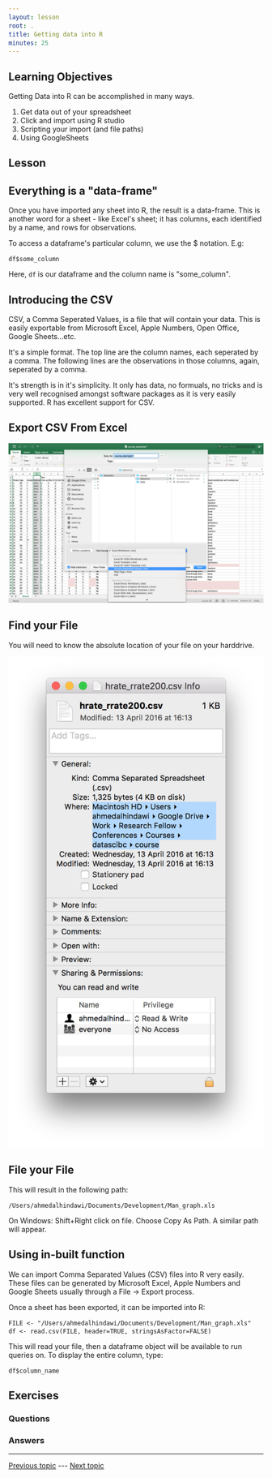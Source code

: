```yaml
---
layout: lesson
root: .
title: Getting data into R
minutes: 25
---
```


<!-- rename file with the lesson name replacing template -->

## Learning Objectives 

Getting Data into R can be accomplished in many ways.

1. Get data out of your spreadsheet
2. Click and import using R studio
3. Scripting your import (and file paths)
4. Using GoogleSheets

<!-- * Getting data into R - (v1) Ahmed (v2) Ed
    - live coding importing the data
    - [ ] let's add googlesheets to this but not the reproducible angle yet
    - simple summary functoions in R for looking at your data
        + ls()
        + summary()
        + mean()
        + nrows()
        + ncols()
        + names()
 -->
## Lesson 

## Everything is a "data-frame"

Once you have imported any sheet into R, the result is a data-frame. This is another word for a sheet - like Excel's sheet; it has columns, each identified by a name, and rows for observations.

To access a dataframe's particular column, we use the $ notation. E.g:

```{r}
df$some_column
```

Here, `df` is our dataframe and the column name is "some_column".

## Introducing the CSV

CSV, a Comma Seperated Values, is a file that will contain your data. This is easily exportable from Microsoft Excel, Apple Numbers, Open Office, Google Sheets...etc.

It's a simple format. The top line are the column names, each seperated by a comma. The following lines are the observations in those columns, again, seperated by a comma.

It's strength is in it's simplicity. It only has data, no formuals, no tricks and is very well recognised amongst software packages as it is very easily supported. R has excellent support for CSV.

## Export CSV From Excel

![](img/export_csv.png)

## Find your File

You will need to know the absolute location of your file on your harddrive.

![](img/mac_path.png)

## File your File
This will result in the following path:

```{r}
/Users/ahmedalhindawi/Documents/Development/Man_graph.xls
```

On Windows: Shift+Right click on file. Choose Copy As Path. A similar path will appear.

## Using in-built function

We can import Comma Separated Values (CSV) files into R very easily. These files can be generated by Microsoft Excel, Apple Numbers and Google Sheets usually through a File -> Export process.

Once a sheet has been exported, it can be imported into R:


```{r}
FILE <- "/Users/ahmedalhindawi/Documents/Development/Man_graph.xls"
df <- read.csv(FILE, header=TRUE, stringsAsFactor=FALSE)
```

This will read your file, then a dataframe object will be available to run queries on. To display the entire column, type:

```{r}
df$column_name
```


## Exercises

### Questions

### Answers



---

[Previous topic]() --- [Next topic]()



